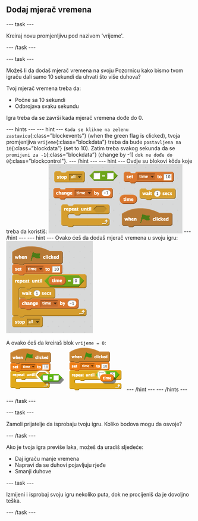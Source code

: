 ## Dodaj mjerač vremena

\--- task \---

Kreiraj novu promjenljivu pod nazivom 'vrijeme'.

\--- /task \---

\--- task \---

Možeš li da dodaš mjerač vremena na svoju Pozornicu kako bismo tvom igraču dali samo 10 sekundi da uhvati što više duhova?

Tvoj mjerač vremena treba da:

+ Počne sa 10 sekundi
+ Odbrojava svaku sekundu

Igra treba da se završi kada mjerač vremena dođe do 0.

\--- hints \--- \--- hint \--- `Kada se klikne na zelenu zastavicu`{:class=”blockevents”} (when the green flag is clicked), tvoja promjenljiva `vrijeme`{:class=”blockdata”} treba da bude `postavljena na 10`{:class=”blockdata”} (set to 10). Zatim treba svakog sekunda da se `promijeni za -1`{:class=”blockdata”} (change by -1) `dok ne dođe do 0`{:class=”blockcontrol"}. \--- /hint \--- \--- hint \--- Ovdje su blokovi kôda koje treba da koristiš: ![screenshot](images/ghost-timer-blocks.png) \--- /hint \--- \--- hint \--- Ovako ćeš da dodaš mjerač vremena u svoju igru: ![snimak ekrana](images/ghost-timer-code.png)

A ovako ćeš da kreiraš blok `vrijeme = 0`: ![screenshot](images/ghost-timer-help.png) \--- /hint \--- \--- /hints \---

\--- /task \---

\--- task \---

Zamoli prijatelje da isprobaju tvoju igru. Koliko bodova mogu da osvoje?

\--- /task \---

Ako je tvoja igra previše laka, možeš da uradiš sljedeće:

+ Daj igraču manje vremena
+ Napravi da se duhovi pojavljuju rjeđe
+ Smanji duhove

\--- task \---

Izmijeni i isprobaj svoju igru nekoliko puta, dok ne procijeniš da je dovoljno teška.

\--- /task \---